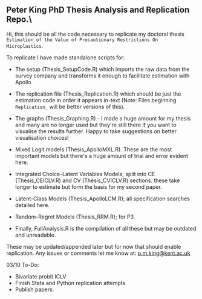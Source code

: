 ## Peter King PhD Thesis Analysis and Replication Repo.\


Hi, this should be all the code necessary to replicate my doctoral thesis ``Estimation of the Value of Precautionary Restrictions On Microplastics``.


To replicate I have made standalone scripts for:
- The setup (Thesis_SetupCode.R) which imports the raw data from the survey company and transforms it enough to facilitate estimation with Apollo

- The replication file (Thesis_Replication.R) which should be just the estimation code in order it appears in-text (Note: Files beginning ``Replication_`` will be better versions of this).

- The graphs (Thesis_Graphing.R) - I made a huge amount for my thesis and many are no longer used but they're still there if you want to visualise the results further. Happy to take suggestions on better visualisation choices!

- Mixed Logit models (Thesis_ApolloMXL.R). These are the most important models but there's a huge amount of trial and error evident here. 

- Integrated Choice-Latent Variables Models; split into CE (Thesis_CEICLV.R) and CV (Thesis_CVICLV.R) sections. these take longer to estimate but form the basis for my second paper.

- Latent-Class Models (Thesis_ApolloLCM.R); all specification searches detailed here.

- Random-Regret Models (Thesis_RRM.R); for P3

- Finally, FullAnalysis.R is the compilation of all these but may be outdated and unreadable. 

These may be updated/appended later but for now that should enable replication. Any issues or comments let me know at: p.m.king@kent.ac.uk


03/10 To-Do:
- Bivariate probit ICLV
- Finish Stata and Python replication attempts
- Publish papers.
